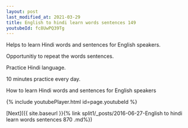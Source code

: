 ```yaml
---
layout: post
last_modified_at: 2021-03-29
title: English to hindi learn words sentences 149 
youtubeId: fc8UwPQ39Tg
---
```

 
 
Helps to learn Hindi words and sentences for English speakers.

Opportunitiy to repeat the words sentences. 

Practice Hindi language. 
 
10 minutes practice every day. 
 
How to learn Hindi words and sentences for English speakers 
 
{% include youtubePlayer.html id=page.youtubeId %}
 
 
[Next]({{ site.baseurl }}{% link  split1/_posts/2016-06-27-English to hindi learn words sentences 870 .md%})
 
